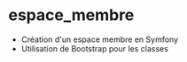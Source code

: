 # espace_membre

- Création d'un espace membre en Symfony 
- Utilisation de Bootstrap pour les classes

